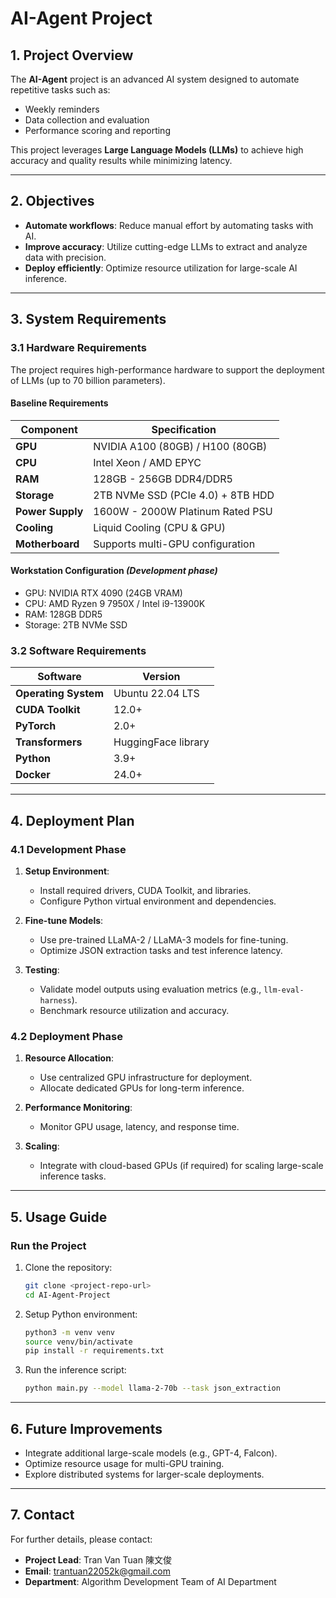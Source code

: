 # AI-Agent Project

## 1. Project Overview
The **AI-Agent** project is an advanced AI system designed to automate repetitive tasks such as:
- Weekly reminders
- Data collection and evaluation
- Performance scoring and reporting

This project leverages **Large Language Models (LLMs)** to achieve high accuracy and quality results while minimizing latency.

---

## 2. Objectives
- **Automate workflows**: Reduce manual effort by automating tasks with AI.
- **Improve accuracy**: Utilize cutting-edge LLMs to extract and analyze data with precision.
- **Deploy efficiently**: Optimize resource utilization for large-scale AI inference.

---

## 3. System Requirements

### 3.1 Hardware Requirements
The project requires high-performance hardware to support the deployment of LLMs (up to 70 billion parameters).

#### **Baseline Requirements**
| Component        | Specification                        |
|------------------|-------------------------------------|
| **GPU**          | NVIDIA A100 (80GB) / H100 (80GB)    |
| **CPU**          | Intel Xeon / AMD EPYC               |
| **RAM**          | 128GB - 256GB DDR4/DDR5             |
| **Storage**      | 2TB NVMe SSD (PCIe 4.0) + 8TB HDD   |
| **Power Supply** | 1600W - 2000W Platinum Rated PSU    |
| **Cooling**      | Liquid Cooling (CPU & GPU)          |
| **Motherboard**  | Supports multi-GPU configuration    |

#### **Workstation Configuration** *(Development phase)*
- GPU: NVIDIA RTX 4090 (24GB VRAM)
- CPU: AMD Ryzen 9 7950X / Intel i9-13900K
- RAM: 128GB DDR5
- Storage: 2TB NVMe SSD

### 3.2 Software Requirements
| Software           | Version             |
|--------------------|---------------------|
| **Operating System** | Ubuntu 22.04 LTS    |
| **CUDA Toolkit**     | 12.0+               |
| **PyTorch**          | 2.0+                |
| **Transformers**     | HuggingFace library |
| **Python**           | 3.9+                |
| **Docker**           | 24.0+               |

---

## 4. Deployment Plan

### **4.1 Development Phase**
1. **Setup Environment**:
   - Install required drivers, CUDA Toolkit, and libraries.
   - Configure Python virtual environment and dependencies.

2. **Fine-tune Models**:
   - Use pre-trained LLaMA-2 / LLaMA-3 models for fine-tuning.
   - Optimize JSON extraction tasks and test inference latency.

3. **Testing**:
   - Validate model outputs using evaluation metrics (e.g., `llm-eval-harness`).
   - Benchmark resource utilization and accuracy.

### **4.2 Deployment Phase**
1. **Resource Allocation**:
   - Use centralized GPU infrastructure for deployment.
   - Allocate dedicated GPUs for long-term inference.

2. **Performance Monitoring**:
   - Monitor GPU usage, latency, and response time.

3. **Scaling**:
   - Integrate with cloud-based GPUs (if required) for scaling large-scale inference tasks.

---

## 5. Usage Guide
### **Run the Project**
1. Clone the repository:
   ```bash
   git clone <project-repo-url>
   cd AI-Agent-Project
   ```
2. Setup Python environment:
   ```bash
   python3 -m venv venv
   source venv/bin/activate
   pip install -r requirements.txt
   ```
3. Run the inference script:
   ```bash
   python main.py --model llama-2-70b --task json_extraction
   ```

---

## 6. Future Improvements
- Integrate additional large-scale models (e.g., GPT-4, Falcon).
- Optimize resource usage for multi-GPU training.
- Explore distributed systems for larger-scale deployments.

---

## 7. Contact
For further details, please contact:
- **Project Lead**: Tran Van Tuan 陳文俊
- **Email**: trantuan22052k@gmail.com
- **Department**: Algorithm Development Team of AI Department 
